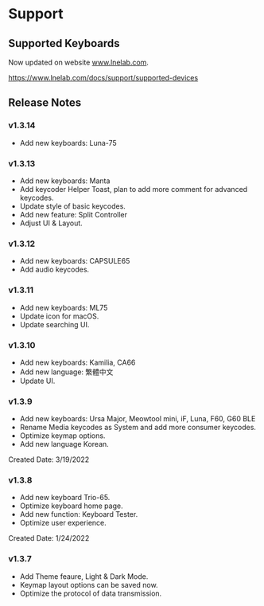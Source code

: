 # Support

## Supported Keyboards

Now updated on website www.lnelab.com.

https://www.lnelab.com/docs/support/supported-devices


## Release Notes
### v1.3.14
* Add new keyboards: Luna-75

### v1.3.13
* Add new keyboards: Manta
* Add keycoder Helper Toast, plan to add more comment for advanced keycodes.
* Update style of basic keycodes.
* Add new feature: Split Controller
* Adjust UI & Layout.

### v1.3.12
* Add new keyboards: CAPSULE65
* Add audio keycodes.

### v1.3.11
* Add new keyboards: ML75
* Update icon for macOS.
* Update searching UI.

### v1.3.10
* Add new keyboards: Kamilia, CA66
* Add new language: 繁體中文
* Update UI.

### v1.3.9
* Add new keyboards: Ursa Major, Meowtool mini, iF, Luna, F60, G60 BLE 
* Rename Media keycodes as System and add more consumer keycodes.
* Optimize keymap options.
* Add new language Korean.

Created Date: 3/19/2022

### v1.3.8
* Add new keyboard Trio-65.
* Optimize keyboard home page.
* Add new function: Keyboard Tester.
* Optimize user experience.

Created Date: 1/24/2022

### v1.3.7
* Add Theme feaure, Light & Dark Mode.
* Keymap layout options can be saved now.
* Optimize the protocol of data transmission.
